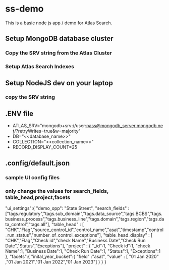# ss-demo

This is a basic node js app / demo for Atlas Search.

## Setup MongoDB database cluster
### Copy the SRV string from the Atlas Cluster 
### Setup Atlas Search Indexes 

##  Setup NodeJS dev on your laptop 
### copy the SRV string 


## .ENV file

- ATLAS_SRV="mongodb+srv://user:pass@mongodb_server.mongodb.net/?retryWrites=true&w=majority"
- DB="<<database_name>>"
- COLLECTION="<<collection_name>>"
- RECORD_DISPLAY_COUNT=25

## .config/default.json
### sample UI config files
### only change the values for search_fields, table_head,project,facets
 "ui_settings":{
        "demo_opp": "State Street",
        "search_fields" : ["tags.regulatory","tags.sub_domain","tags.data_source","tags.BCBS","tags.business_process","tags.business_line","tags.domain","tags.region","tags.data_control","tags.all"],
        "table_head" : [ "CHK","Flag","source_control_id","control_name","asat","timestamp","control_run_status","number_of_control_exceptions"],
        "table_head_display" : [ "CHK","Flag","Check id","check Name","Business Date","Check Run Date","Status","Exceptions"],
        "project" : {
            "_id":1,
            "Check id":1,
            "check Name":1,
            "Business Date":1,
            "Check Run Date":1,
            "Status":1,
            "Exceptions":1
        },
        "facets":{
            "inital_year_bucket":{
                "field" :"asat",
                "value" : [ "01 Jan 2020" ,"01 Jan 2021","01 Jan 2022","01 Jan 2023"]
            }
        }
    }

